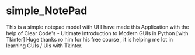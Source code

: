 # simple_NotePad
This is a simple notepad model with UI 
I have made this Application with the help of Clear Code's - Ultimate Introduction to Modern GUIs in Python [with Tkinter]
Huge thanks ro him for his free course , it is helping me lot in learning GUIs / UIs with Tkinter.

